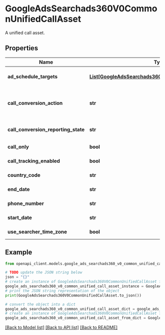 # GoogleAdsSearchads360V0CommonUnifiedCallAsset

A unified call asset.

## Properties

Name | Type | Description | Notes
------------ | ------------- | ------------- | -------------
**ad_schedule_targets** | [**List[GoogleAdsSearchads360V0CommonAdScheduleInfo]**](GoogleAdsSearchads360V0CommonAdScheduleInfo.md) | List of non-overlapping schedules specifying all time intervals for which the asset may serve. There can be a maximum of 6 schedules per day, 42 in total. | [optional] 
**call_conversion_action** | **str** | The conversion action to attribute a call conversion to. If not set, the default conversion action is used. This field only has effect if call_conversion_reporting_state is set to USE_RESOURCE_LEVEL_CALL_CONVERSION_ACTION. | [optional] 
**call_conversion_reporting_state** | **str** | Output only. Indicates whether this CallAsset should use its own call conversion setting, follow the account level setting, or disable call conversion. | [optional] [readonly] 
**call_only** | **bool** | Whether the call only shows the phone number without a link to the website. Applies to Microsoft Ads. | [optional] 
**call_tracking_enabled** | **bool** | Whether the call should be enabled on call tracking. Applies to Microsoft Ads. | [optional] 
**country_code** | **str** | Two-letter country code of the phone number. Examples: &#39;US&#39;, &#39;us&#39;. | [optional] 
**end_date** | **str** | Last date of when this asset is effective and still serving, in yyyy-MM-dd format. | [optional] 
**phone_number** | **str** | The advertiser&#39;s raw phone number. Examples: &#39;1234567890&#39;, &#39;(123)456-7890&#39; | [optional] 
**start_date** | **str** | Start date of when this asset is effective and can begin serving, in yyyy-MM-dd format. | [optional] 
**use_searcher_time_zone** | **bool** | Whether to show the call extension in search user&#39;s time zone. Applies to Microsoft Ads. | [optional] 

## Example

```python
from openapi_client.models.google_ads_searchads360_v0_common_unified_call_asset import GoogleAdsSearchads360V0CommonUnifiedCallAsset

# TODO update the JSON string below
json = "{}"
# create an instance of GoogleAdsSearchads360V0CommonUnifiedCallAsset from a JSON string
google_ads_searchads360_v0_common_unified_call_asset_instance = GoogleAdsSearchads360V0CommonUnifiedCallAsset.from_json(json)
# print the JSON string representation of the object
print(GoogleAdsSearchads360V0CommonUnifiedCallAsset.to_json())

# convert the object into a dict
google_ads_searchads360_v0_common_unified_call_asset_dict = google_ads_searchads360_v0_common_unified_call_asset_instance.to_dict()
# create an instance of GoogleAdsSearchads360V0CommonUnifiedCallAsset from a dict
google_ads_searchads360_v0_common_unified_call_asset_from_dict = GoogleAdsSearchads360V0CommonUnifiedCallAsset.from_dict(google_ads_searchads360_v0_common_unified_call_asset_dict)
```
[[Back to Model list]](../README.md#documentation-for-models) [[Back to API list]](../README.md#documentation-for-api-endpoints) [[Back to README]](../README.md)


